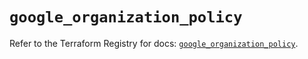 # `google_organization_policy`

Refer to the Terraform Registry for docs: [`google_organization_policy`](https://registry.terraform.io/providers/hashicorp/google-beta/6.49.1/docs/resources/google_organization_policy).
